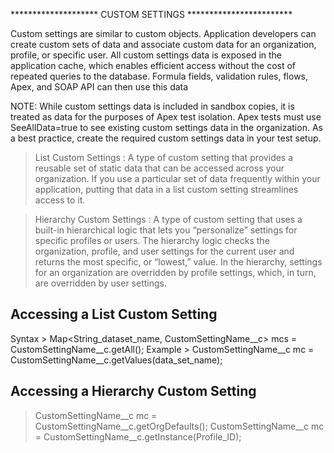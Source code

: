 ******************** CUSTOM SETTINGS ************************


Custom settings are similar to custom objects. Application developers can create custom sets of data and associate custom data for an organization, profile, or specific user. 
All custom settings data is exposed in the application cache, which enables efficient access without the cost of repeated queries to the database. 
Formula fields, validation rules, flows, Apex, and SOAP API can then use this data

NOTE: While custom settings data is included in sandbox copies, it is treated as data for the purposes of Apex test isolation. 
Apex tests must use SeeAllData=true to see existing custom settings data in the organization. As a best practice, create the required custom settings data in your test setup.

> List Custom Settings : A type of custom setting that provides a reusable set of static data that can be accessed across your organization. 
If you use a particular set of data frequently within your application, putting that data in a list custom setting streamlines access to it. 

> Hierarchy Custom Settings : A type of custom setting that uses a built-in hierarchical logic that lets you “personalize” settings for specific profiles or users. 
The hierarchy logic checks the organization, profile, and user settings for the current user and returns the most specific, or “lowest,” value. 
In the hierarchy, settings for an organization are overridden by profile settings, which, in turn, are overridden by user settings.

Accessing a List Custom Setting
---------------------------------------------------------------
Syntax > Map<String_dataset_name, CustomSettingName__c> mcs = CustomSettingName__c.getAll();
Example > CustomSettingName__c mc = CustomSettingName__c.getValues(data_set_name);

Accessing a Hierarchy Custom Setting
---------------------------------------------------------------
> CustomSettingName__c mc = CustomSettingName__c.getOrgDefaults();
> CustomSettingName__c mc = CustomSettingName__c.getInstance(Profile_ID);
